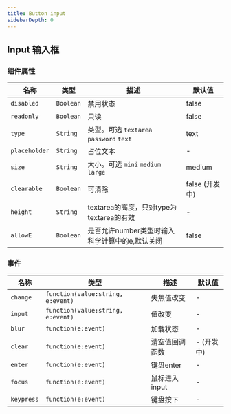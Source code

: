 ```yaml
---
title: Button input
sidebarDepth: 0
---
```


## Input 输入框

<ClientOnly>
  <doc-input/>
</ClientOnly>

### 组件属性

| 名称       | 类型      | 描述                               | 默认值 |
| ---------- | --------- | ---------------------------------- | ------ |
| `disabled` | `Boolean` | 禁用状态                           | false  |
| `readonly`     | `Boolean`  | 只读 | false |
| `type`     | `String`  | 类型。可选 `textarea` `password` `text` | text |
| `placeholder`     | `String`  | 占位文本 | - |
| `size`     | `String`  | 大小。可选 `mini` `medium` `large` | medium |
| `clearable`     | `Boolean`  | 可清除 | false (开发中)|
| `height`     | `String`  | textarea的高度，只对type为textarea的有效 | -      |
| `allowE`     | `Boolean`  | 是否允许number类型时输入科学计算中的e,默认关闭 | false     |




### 事件
| 名称       | 类型      | 描述                                                     | 默认值 |
| ---------- | --------- | -------------------------------------------------------- | ------ |
| `change` | `function(value:string, e:event)` | 失焦值改变                                            | - |
| `input` | `function(value:string, e:event)` | 值改变                                            | - |
| `blur` | `function(e:event)` | 加载状态                                                 | -  |
| `clear` | `function(e:event)` | 清空值回调函数 | -     (开发中) |
| `enter` | `function(e:event)` | 键盘enter                                  | -  |
| `focus` | `function(e:event)` | 鼠标进入input                                    | -  |
| `keypress` | `function(e:event)` | 键盘按下                                    | -  |


